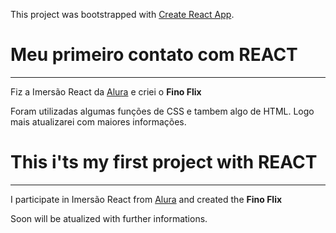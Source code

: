 This project was bootstrapped with [Create React App](https://github.com/facebook/create-react-app).

# Meu primeiro contato com REACT
---

Fiz a Imersão React da [Alura](https://www.alura.com.br/imersao-react) e criei o **Fino Flix**

Foram utilizadas algumas funções de CSS e tambem algo de HTML.
Logo mais atualizarei com maiores informações.


# This i'ts my first project with REACT
---

I participate in Imersão React from [Alura](https://www.alura.com.br/imersao-react) and created the **Fino Flix**

Soon will be atualized with further informations.
